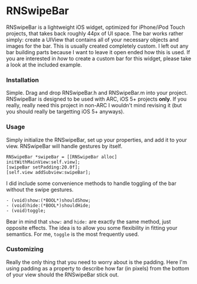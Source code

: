 RNSwipeBar
=========

RNSwipeBar is a lightweight iOS widget, optimized for iPhone/iPod Touch projects, that takes back roughly 44px of UI space. The bar works rather simply: create a UIView that contains all of your necessary objects and images for the bar. This is usually created completely custom. I left out any bar building parts because I want to leave it open ended how this is used. If you are interested in *how* to create a custom bar for this widget, please take a look at the included example.

### Installation

Simple. Drag and drop RNSwipeBar.h and RNSwipeBar.m into your project. RNSwipeBar is designed to be used with ARC, iOS 5+ projects **only**. If you really, really need this project in non-ARC I wouldn't mind revising it (but you should really be targetting iOS 5+ anyways).

### Usage

Simply initialize the RNSwipeBar, set up your properties, and add it to your view. RNSwipeBar will handle gestures by itself. 

    RNSwipeBar *swipeBar = [[RNSwipeBar alloc] initWithMainView:self.view];
    [swipeBar setPadding:20.0f];
    [self.view addSubview:swipeBar];

I did include some convenience methods to handle toggling of the bar without the swipe gestures.

    - (void)show:(*BOOL*)shouldShow;
    - (void)hide:(*BOOL*)shouldHide;
    - (void)toggle;

Bear in mind that <code>show:</code> and <code>hide:</code> are exactly the same method, just opposite effects. The idea is to allow you some flexibility in fitting your semantics. For me, <code>toggle</code> is the most frequently used.

### Customizing

Really the only thing that you need to worry about is the padding. Here I'm using padding as a property to describe how far (in pixels) from the bottom of your view should the RNSwipeBar stick out.

